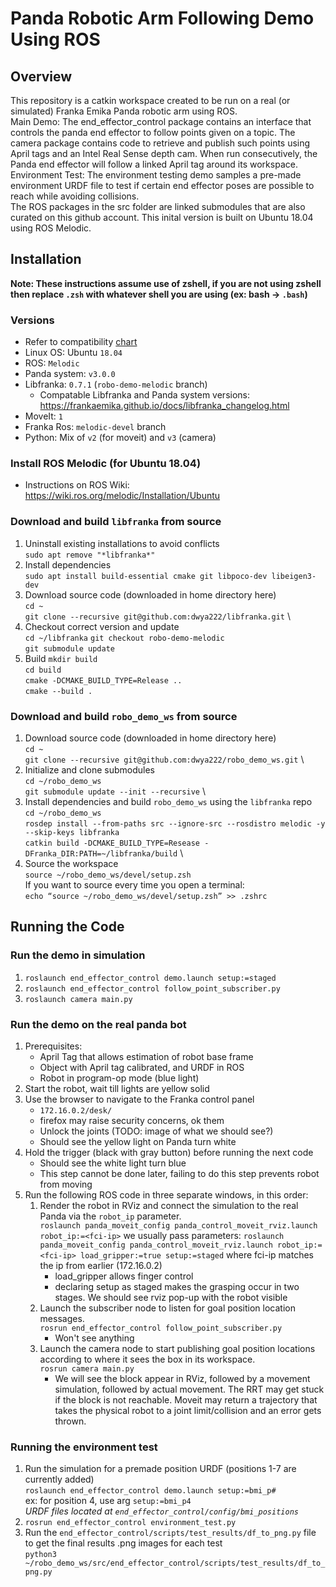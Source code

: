 # Panda Robotic Arm Following Demo Using ROS

## Overview
This repository is a catkin workspace created to be run on a real (or simulated) Franka Emika Panda robotic arm using ROS. \
Main Demo: The end_effector_control package contains an interface that controls the panda end effector to follow points given on a topic. The camera package contains code to retrieve and publish such points using April tags and an Intel Real Sense depth cam. When run consecutively, the Panda end effector will follow a linked April tag around its workspace.\
Environment Test: The environment testing demo samples a pre-made environment URDF file to test if certain end effector poses are possible to reach while avoiding collisions.\
The ROS packages in the src folder are linked submodules that are also curated on this github account. This inital version is built on Ubuntu 18.04 using ROS Melodic.

## Installation
**Note: These instructions assume use of zshell, if you are not using zshell then replace `.zsh` with whatever shell you are using (ex: bash -> `.bash`)**
### Versions
  * Refer to compatibility [chart](https://frankaemika.github.io/docs/compatibility.html)
  * Linux OS: Ubuntu `18.04`
  * ROS: `Melodic`
  * Panda system: `v3.0.0`
  * Libfranka: `0.7.1` (`robo-demo-melodic` branch)
    - Compatable Libfranka and Panda system versions: https://frankaemika.github.io/docs/libfranka_changelog.html
  * MoveIt: `1`
  * Franka Ros: `melodic-devel` branch
  * Python: Mix of `v2` (for moveit) and `v3` (camera)

### Install ROS Melodic (for Ubuntu 18.04)
  * Instructions on ROS Wiki: https://wiki.ros.org/melodic/Installation/Ubuntu

### Download and build `libfranka` from source
  1. Uninstall existing installations to avoid conflicts \
  `sudo apt remove "*libfranka*"`
  2. Install dependencies \
  `sudo apt install build-essential cmake git libpoco-dev libeigen3-dev`
  3. Download source code (downloaded in home directory here) \
  `cd ~` \
  `git clone --recursive git@github.com:dwya222/libfranka.git` \
  4. Checkout correct version and update \
  `cd ~/libfranka`
  `git checkout robo-demo-melodic` \
  `git submodule update`
  5. Build
  `mkdir build` \
  `cd build` \
  `cmake -DCMAKE_BUILD_TYPE=Release ..` \
  `cmake --build .`

### Download and build `robo_demo_ws` from source
  1. Download source code (downloaded in home directory here) \
  `cd ~` \
  `git clone --recursive git@github.com:dwya222/robo_demo_ws.git` \
  2. Initialize and clone submodules \
  `cd ~/robo_demo_ws` \
  `git submodule update --init --recursive` \
  3. Install dependencies and build `robo_demo_ws` using the `libfranka` repo \
  `cd ~/robo_demo_ws` \
  `rosdep install --from-paths src --ignore-src --rosdistro melodic -y --skip-keys libfranka` \
  `catkin build -DCMAKE_BUILD_TYPE=Resease -DFranka_DIR:PATH=~/libfranka/build` \
  4. Source the workspace \
  `source ~/robo_demo_ws/devel/setup.zsh` \
  If you want to source every time you open a terminal: \
  `echo “source ~/robo_demo_ws/devel/setup.zsh” >> .zshrc`

## Running the Code
### Run the demo in simulation
  1. `roslaunch end_effector_control demo.launch setup:=staged`
  1. `roslaunch end_effector_control follow_point_subscriber.py`
  1. `roslaunch camera main.py`
### Run the demo on the real panda bot
  1. Prerequisites:
     - April Tag that allows estimation of robot base frame
     - Object with April tag calibrated, and URDF in ROS
     - Robot in program-op mode (blue light)
  1. Start the robot, wait till lights are yellow solid
  1. Use the browser to  navigate to the Franka control panel
     - `172.16.0.2/desk/`
     - firefox may raise security concerns, ok them
     - Unlock the joints (TODO: image of what we should see?)
     - Should see the yellow light on Panda turn white
  1. Hold the trigger (black with gray button) before running the next code
      - Should see the white light turn blue
      - This step cannot be done later, failing to do this step prevents robot from moving
  1. Run the following ROS code in three separate windows, in this order:
      1. Render the robot in RViz and connect the simulation to the real Panda via the `robot_ip` parameter. \
      `roslaunch panda_moveit_config panda_control_moveit_rviz.launch robot_ip:=<fci-ip>`
      we usually pass parameters:
      `roslaunch panda_moveit_config panda_control_moveit_rviz.launch robot_ip:=<fci-ip> load_gripper:=true setup:=staged`
      where fci-ip matches the ip from earlier (172.16.0.2)
          - load_gripper allows finger control
          - declaring setup as staged makes the grasping occur in two stages.
      We should see rviz pop-up with the robot visible
      2. Launch the subscriber node to listen for goal position location messages. \
      `rosrun end_effector_control follow_point_subscriber.py`
          - Won't see anything
      3. Launch the camera node to start publishing goal position locations according to where it sees the box in its workspace. \
      `rosrun camera main.py`
          - We will see the block appear in RViz, followed by a movement simulation, followed by actual movement. The RRT may get stuck if the block is not reachable. Moveit may return a trajectory that takes the physical robot to a joint limit/collision and an error gets thrown.

### Running the environment test
1. Run the simulation for a premade position URDF (positions 1-7 are currently added) \
`roslaunch end_effector_control demo.launch setup:=bmi_p#` \
ex: for position 4, use arg `setup:=bmi_p4` \
*URDF files located at `end_effector_control/config/bmi_positions`*
2. `rosrun end_effector_control environment_test.py`
3. Run the `end_effector_control/scripts/test_results/df_to_png.py` file to get the final results .png images for each test \
`python3 ~/robo_demo_ws/src/end_effector_control/scripts/test_results/df_to_png.py`
